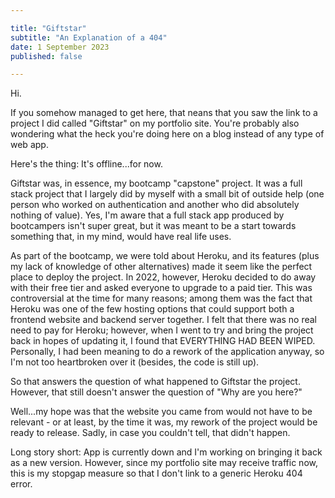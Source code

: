 ```yaml
---

title: "Giftstar"
subtitle: "An Explanation of a 404"
date: 1 September 2023
published: false

---
```


Hi.

If you somehow managed to get here, that neans that you saw the link to a project I did called "Giftstar" on my portfolio site. You're probably also wondering what the heck you're doing here on a blog instead of any type of web app.

Here's the thing: It's offline...for now.

Giftstar was, in essence, my bootcamp "capstone" project. It was a full stack project that I largely did by myself with a small bit of outside help (one person who worked on authentication and another who did absolutely nothing of value). Yes, I'm aware that a full stack app produced by bootcampers isn't super great, but it was meant to be a start towards something that, in my mind, would have real life uses.

As part of the bootcamp, we were told about Heroku, and its features (plus my lack of knowledge of other alternatives) made it seem like the perfect place to deploy the project. In 2022, however, Heroku decided to do away with their free tier and asked everyone to upgrade to a paid tier. This was controversial at the time for many reasons; among them was the fact that Heroku was one of the few hosting options that could support both a frontend website and backend server together. I felt that there was no real need to pay for Heroku; however, when I went to try and bring the project back in hopes of updating it, I found that EVERYTHING HAD BEEN WIPED. Personally, I had been meaning to do a rework of the application anyway, so I'm not too heartbroken over it (besides, the code is still up).

So that answers the question of what happened to Giftstar the project. However, that still doesn't answer the question of "Why are you here?"

Well...my hope was that the website you came from would not have to be relevant - or at least, by the time it was, my rework of the project would be ready to release. Sadly, in case you couldn't tell, that didn't happen. 

Long story short: App is currently down and I'm working on bringing it back as a new version. However, since my portfolio site may receive traffic now, this is my stopgap measure so that I don't link to a generic Heroku 404 error.